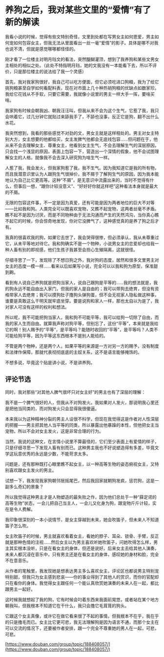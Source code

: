 # 养狗之后，我对某些文里的“爱情”有了新的解读

我看小说的时候，觉得有些文特别奇怪，文里到处都在写男女主如何恩爱，男主如何宠如何包容女主，但我无法从里面看出一丝一毫“爱情”的影子。具体是哪不对我也说不清，但就是感觉哪哪都怪怪的。

刚才看了一位楼主对明月珰文的看法，突然醍醐灌顶，想到了我养狗和某些文男女主相处的相似之处。（此处不特指明月珰，她的文我没有一本能看下去，所以不评价，只是那位楼主的说法给了我一个灵感）

首先，我对我家狗很好，我自己可以吃方便面，但它必须吃进口狗粮，我为了给它挑狗粮甚至自学如何看配料表，现在对市面上几十种热销狗粮的优缺点如数家珍。我给它花钱从不手软，只要它需要，我就像小说里的男主一样大手一挥，要啥买啥。

我家狗有时候会朝我凶、朝我汪汪叫，但我从来不会为这个生气，它惹了我，我只会哄着它，过几分钟它就贴过来舔我手了，不舔也没事，反正它是狗，翻不出什么水花。

我突然想到，我看的那些感觉不对劲的文，男女主就是这样相处的。男主对女主特别大方，女主想要的他都给买，女主发脾气他都会无底线包容……但问题在于，他从来不会去理解女主、尊重女主，他看到女主生气，不会去理解生气的深层原因，只会找一个浅显的原因，表面上包容一下，营造出一个深情的假象，他不会试图理解女主的人格，就像我不会去深入研究狗为啥生气一样。

人惹了我，我会发火，但我家狗惹了我，我不生气。因为我知道它是我的所有物，而且我潜意识里认为人跟狗生气很掉价，我不屑于了解狗生气的原因，因为我本能地认为自己比它更高等。这种“不屑”，是无意识中流露出来的，当时不觉得有什么，但事后一想，“跟你计较没意义”、“好好好你就这样吧”这种看法本身就是最大的不屑。

无限的包容这件事，不一定是因为真爱，还有可能是因为两者地位的巨大不对等——比如我和狗。人类完全可以既喜欢宠物，又瞧不起宠物，这两者丝毫不矛盾。瞧不起不是因为讨厌，而是不同物种由于无法沟通而产生的天然鸿沟，当你真心瞧不起它的时候，你会惊奇地发现，你对它没脾气了，这种感觉真的是养了狗之后才有。

我真的很喜欢我的狗，如果它去世了，我会哭得很惨，但必须承认，我从未尊重过它，从未平等地对待它。我和狗确实不是一个物种，小说男女主的恋爱却也给我一种人畜有别的即视感，他们生孩子我甚至会担心生殖隔离，这就很怪。

仔细寻思了一下，发现除了不想日狗之外，我对狗的态度，居然和很多文里男主对女主的态度一模一样……看来以后如果写小说，完全可以以我和狗为原型，保准甜到齁。

看到有人说自己养狗就是把狗当家人，说自己跟狗是平等的……我的想法就是，我的狗永远不能自由出入家门，但我的家人是自由的；我可以带狗去绝育，但没有资格带家人去绝育；我可以摸狗肚子撸狗头弹狗蛋，但不会无视家人隐私做这种事，谁要是真敢这么干明天就牢底坐穿。要是说狗和家人一样，那也太自以为是了，我对家人可没有这样的权利和想法。

所以呢，我不可能把狗当家人，我和狗不可能平等，我可以给狗一切除了自由，而我的家人生而自由。就算我声称对狗平等，但别忘了，这份“平等”，本来就是我给它的啊！别人赐予的“平等”，是平等吗？能随时收回的“平等”，是平等吗？人类不可能给狗平等，因为平等这东西根本不是别人能给的。

不管是两个物种，还是两个人，如果平等的来源是一方对另一方的赐予，没有制度和法律作保障，那就代表彻彻底底的主奴关系，这不是语言能够掩饰的。

不想多说，毕竟这个贴是讲小说，不是讲养狗。

## 评论节选

同时，我对那些“对其他人脾气很坏只对女主好”的男主也有了深层的理解：

我不是一个脾气很好的人，但我从不对狗发火。我如果对人发火，那说明我心里还是把他当同类的，而对狗发火只会显得我很傻逼。

本来我以为这种精神分裂的男主人设很不科学，但现在我觉得这是作者对人性深层的把握——男主把其他人当平等的同类，所以暴露出他暴躁的本性，但他把女主当宠物，所以不会对女主发火，这是非常合理的行为。

当然，我说的这种文，在言情小说里不算最怪的，它们至少表面上有爱情的样子，只是仔细寻思一下发现人畜有别而已。这种男主我也不好说塑造得有多差，毕竟文学这玩意优秀的永远是少数，不能苛求太多。

问题是，还有那种既打心眼里瞧不起女主，以一种高等生物的姿态俯视女主，又特别喜欢跟女主发火的男主。

试想一下，我发现我家狗朝邻居摇尾巴，然后我回家就朝狗发疯，惩罚狗，这是一副多么奇幻的景象？

所以我觉得这种男主才是人物塑造的最失败之作，因为他们总处于一种“薛定谔的高等生物”状态，一会儿把自己当主人，一会儿又化身为狗，跟宠物斤斤计较，实在是令人费解。

我印象很深刻的一本小说情节，是女主穿越到未来，她会吹笛子，但未来人不知道笛子怎么吹。

女主吹笛子的时候，男主就喜欢看着女主，看她的脖子、耳朵、锁骨、手臂，反正就是那种色情的注视……然后女主以为男主喜欢听她吹笛子，问她吹得怎么样，男主其实根本没听，只是在看女主的身体，但还是说好。后来女主去给其他人演奏，未来人都沉浸在音乐中，只有男主还是在看女主的身体，感叹她的身材和脸，完全不在意音乐。

从作者的笔触里，我发现她是想表达男主多么喜欢女主，评论区也都说男主特别宠特别甜，但我只为女主感到悲哀——你的事业得到了其他人的赏识，而你的官配却只在看你的身体。我觉得女主跟任何一个能认真欣赏她演奏的未来人在一起，都比跟男主一起好。

这时候我就想起了我的狗，它有时候会叼着东西来我面前晃悠，或者站在某个地方朝我叫，但我根本不知道它在干什么，我只会撸它毛茸茸的狗头。

它跟这个女主真像，或许它在做它看来很了不起的事情，但我根本不在乎，我在乎的只是撸毛而已。女主比它更可悲，我无法理解狗是因为语言不通，而那个女主在可以交流的情况下，还要被作者安排，跟一个完全不尊重她的男人在一起，可悲，可悲。

[https://www.douban.com/group/topic/188408057/](https://www.douban.com/group/topic/188408057/)
